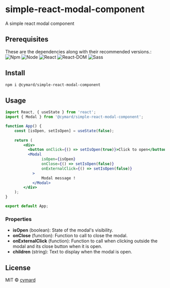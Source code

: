 # simple-react-modal-component
A simple react modal component

## Prerequisites
These are the dependencies along with their recommended versions.:  
![Npm](https://img.shields.io/badge/Npm-v9.6.7-blue)
![Node](https://img.shields.io/badge/Node-v18.17.0-blue)
![React](https://img.shields.io/badge/React-v18.2.0-blue)
![React-DOM](https://img.shields.io/badge/React--DOM-v18.2.0-blue)
![Sass](https://img.shields.io/badge/Sass-v1.69.3-blue)

## Install
```bash
npm i @cymard/simple-react-modal-component
```

## Usage
```jsx
import React, { useState } from 'react';
import { Modal } from '@cymard/simple-react-modal-component';

function App() {
    const [isOpen, setIsOpen] = useState(false);
    
    return (
        <div>
          <button onClick={() => setIsOpen(true)}>Click to open</button>
          <Modal
                isOpen={isOpen}
                onClose={() => setIsOpen(false)}
                onExternalClick={() => setIsOpen(false)}
            >
                Modal message !
            </Modal>
        </div>
    );
}

export default App;
```

### Properties
- **isOpen** (boolean): State of the modal's visibility.
- **onClose** (function): Function to call to close the modal.
- **onExternalClick** (function): Function to call when clicking outside the modal and its close button when it is open.
- **children** (string): Text to display when the modal is open.

## License

MIT © [cymard](https://github.com/cymard)
